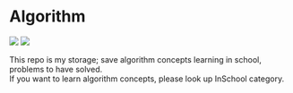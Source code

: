 # Algorithm

<img src="https://img.shields.io/badge/language-swift-orange.svg">  <img src="https://img.shields.io/badge/language-python3-blue.svg">

This repo is my storage; save algorithm concepts learning in school, problems to have solved.<br>
If you want to learn algorithm concepts, please look up InSchool category.<br>
